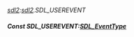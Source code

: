 _[sdl2](../../modules/sdl2/sdl2-module.md):[sdl2](../../modules/sdl2/sdl2-module.md).SDL\_USEREVENT_
##### Const SDL\_USEREVENT:[SDL_EventType](../../modules/sdl2/sdl2-sdl_eventtype.md)

